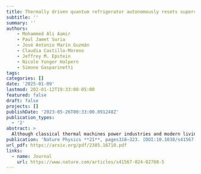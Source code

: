 ```yaml
---
title: Thermally driven quantum refrigerator autonomously resets superconducting qubit
subtitle: ''
summary: ''
authors:
    - Mohammed Ali Aamir
    - Paul Jamet Suria
    - José Antonio Marín Guzmán
    - Claudia Castillo-Moreno
    - Jeffrey M. Epstein
    - Nicole Yunger Halpern
    - Simone Gasparinetti
tags:
categories: []
date: '2025-01-09'
lastmod: 202-01-12T19:33:00-05:00
featured: false
draft: false
projects: []
publishDate: '2023-05-26T00:33:00.091248Z'
publication_types:
  - '2'
abstract: >
  Although classical thermal machines power industries and modern living, quantum thermal engines have yet to prove their utility. Here, we demonstrate a useful quantum absorption refrigerator formed from superconducting circuits. We use it to cool a transmon qubit to a temperature lower than that achievable with any one available bath, thereby resetting the qubit to an initial state suitable for quantum computing. The process is driven by a thermal gradient and is autonomous, requiring no external feedback. The refrigerator exploits an engineered three-body interaction between the target qubit and two auxiliary qudits. Each auxiliary qudit is coupled to a physical heat bath, realized with a microwave waveguide populated with synthesized quasithermal radiation. If the target qubit is initially fully excited, its effective temperature reaches a steady-state level of approximately 22 mK, lower than what can be achieved by existing state-of-the-art reset protocols. Our results demonstrate that superconducting circuits with propagating thermal fields can be used to experimentally explore quantum thermodynamics and apply it to quantum information-processing tasks.
publication: 'Nature Physics **21**, pages318–323. [DOI:10.1038/s41567-024-02708-5](https://doi.org/10.1038/s41567-024-02708-5)'
url_pdf: https://arxiv.org/pdf/2305.16710.pdf
links:
  - name: Journal
    url: https://www.nature.com/articles/s41567-024-02708-5
---
```

